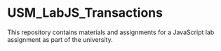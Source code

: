 # USM_LabJS_Transactions
This repository contains materials and assignments for a JavaScript lab assignment as part of the university.
